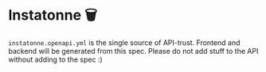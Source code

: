 # Instatonne 🗑️

`instatonne.openapi.yml` is the single source of API-trust.
Frontend and backend will be generated from this spec.
Please do not add stuff to the API without adding to the spec :)
